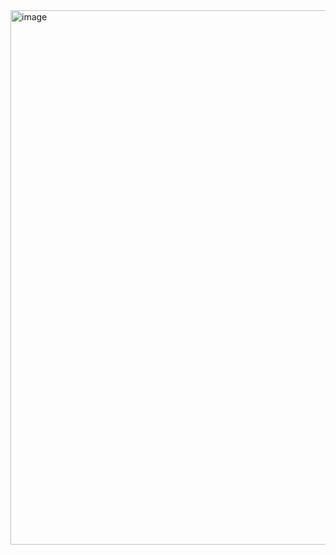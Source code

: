 <img width="855" alt="image" src="https://github.com/user-attachments/assets/09248db1-8753-4a07-95b0-78a6af4255a3" />

